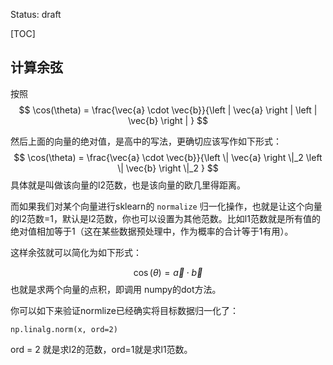 Status: draft

[TOC]

## 计算余弦

按照 
$$
\cos(\theta) = \frac{\vec{a} \cdot \vec{b}}{\left | \vec{a} \right | \left | \vec{b} \right |
}
$$


然后上面的向量的绝对值，是高中的写法，更确切应该写作如下形式：
$$
\cos(\theta) = \frac{\vec{a} \cdot \vec{b}}{\left \| \vec{a} \right \|_2 \left \| \vec{b} \right \|_2
}
$$
具体就是叫做该向量的l2范数，也是该向量的欧几里得距离。

而如果我们对某个向量进行sklearn的 `normalize` 归一化操作，也就是让这个向量的l2范数=1，默认是l2范数，你也可以设置为其他范数。比如l1范数就是所有值的绝对值相加等于1（这在某些数据预处理中，作为概率的合计等于1有用）。

这样余弦就可以简化为如下形式：

$$
\cos(\theta) = \vec{a} \cdot \vec{b}
$$
也就是求两个向量的点积，即调用 numpy的dot方法。

你可以如下来验证normlize已经确实将目标数据归一化了：

```
np.linalg.norm(x, ord=2)
```

ord = 2 就是求l2的范数，ord=1就是求l1范数。